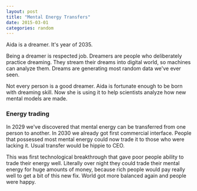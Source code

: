 ```yaml
---
layout: post
title: "Mental Energy Transfers"
date: 2015-03-01
categories: random
---
```


Aida is a dreamer. It's year of 2035.

Being a dreamer is respected job. Dreamers are people who deliberately
practice dreaming. They stream their dreams into digital world, so machines can
analyze them. Dreams are generating most random data we've ever seen.

Not every person is a good dreamer. Aida is fortunate enough to be born with
dreaming skill. Now she is using it to help scientists analyze how new mental
models are made.

### Energy trading

In 2029 we've discovered that mental energy can be transferred from one person
to another. In 2030 we already got first commercial interface. People that
possessed most mental energy could now trade it to those who were lacking it.
Usual transfer would be hippie to CEO.

This was first technological breakthrough that gave poor people ability to trade
their energy well. Literally over night they could trade their mental energy for
huge amounts of money, because rich people would pay really well to get a bit of
this new fix. World got more balanced again and people were happy.
